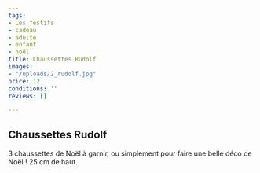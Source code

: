 ```yaml
---
tags:
- Les festifs
- cadeau
- adulte
- enfant
- noël
title: Chaussettes Rudolf
images:
- "/uploads/2_rudolf.jpg"
price: 12
conditions: ''
reviews: []

---
```

## Chaussettes Rudolf

3 chaussettes de Noël à garnir, ou simplement pour faire une belle déco de Noël ! 25 cm de haut.